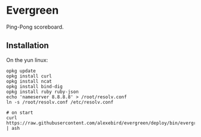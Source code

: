 # Evergreen

Ping-Pong scoreboard.

## Installation

On the yun linux:
```
opkg update
opkg install curl
opkg install ncat
opkg install bind-dig
opkg install ruby ruby-json
echo 'nameserver 8.8.8.8' > /root/resolv.conf
ln -s /root/resolv.conf /etc/resolv.conf

# on start
curl https://raw.githubusercontent.com/alexebird/evergreen/deploy/bin/evergreen.sh | ash
```
